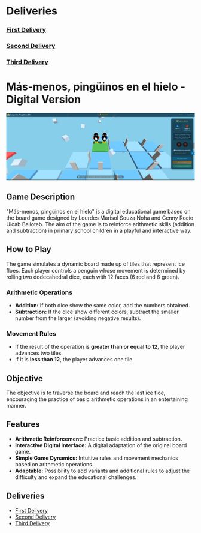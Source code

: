 # Deliveries
### [First Delivery](https://github.com/Andypotter10/HCI-Team-3/tree/first-delivery)
### [Second Delivery](https://github.com/Andypotter10/HCI-Team-3/tree/second-delivery)
### [Third Delivery](https://github.com/Andypotter10/HCI-Team-3/tree/third-delivery)


# Más-menos, pingüinos en el hielo - Digital Version
<img src="assets/Final Digital Version.png" width="1800px">

## Game Description
"Más-menos, pingüinos en el hielo" is a digital educational game based on the board game designed by Lourdes Marisol Souza Noha and Genny Rocío Uicab Balloteb. The aim of the game is to reinforce arithmetic skills (addition and subtraction) in primary school children in a playful and interactive way.

## How to Play
The game simulates a dynamic board made up of tiles that represent ice floes. Each player controls a penguin whose movement is determined by rolling two dodecahedral dice, each with 12 faces (6 red and 6 green).

### Arithmetic Operations
- **Addition:** If both dice show the same color, add the numbers obtained.
- **Subtraction:** If the dice show different colors, subtract the smaller number from the larger (avoiding negative results).

### Movement Rules
- If the result of the operation is **greater than or equal to 12**, the player advances two tiles.
- If it is **less than 12**, the player advances one tile.

## Objective
The objective is to traverse the board and reach the last ice floe, encouraging the practice of basic arithmetic operations in an entertaining manner.

## Features
- **Arithmetic Reinforcement:** Practice basic addition and subtraction.
- **Interactive Digital Interface:** A digital adaptation of the original board game.
- **Simple Game Dynamics:** Intuitive rules and movement mechanics based on arithmetic operations.
- **Adaptable:** Possibility to add variants and additional rules to adjust the difficulty and expand the educational challenges.

## Deliveries
- [First Delivery](https://github.com/Andypotter10/HCI-Team-3/tree/first-delivery)
- [Second Delivery](https://github.com/Andypotter10/HCI-Team-3/tree/second-delivery)
- [Third Delivery](https://github.com/Andypotter10/HCI-Team-3/tree/third-delivery)
